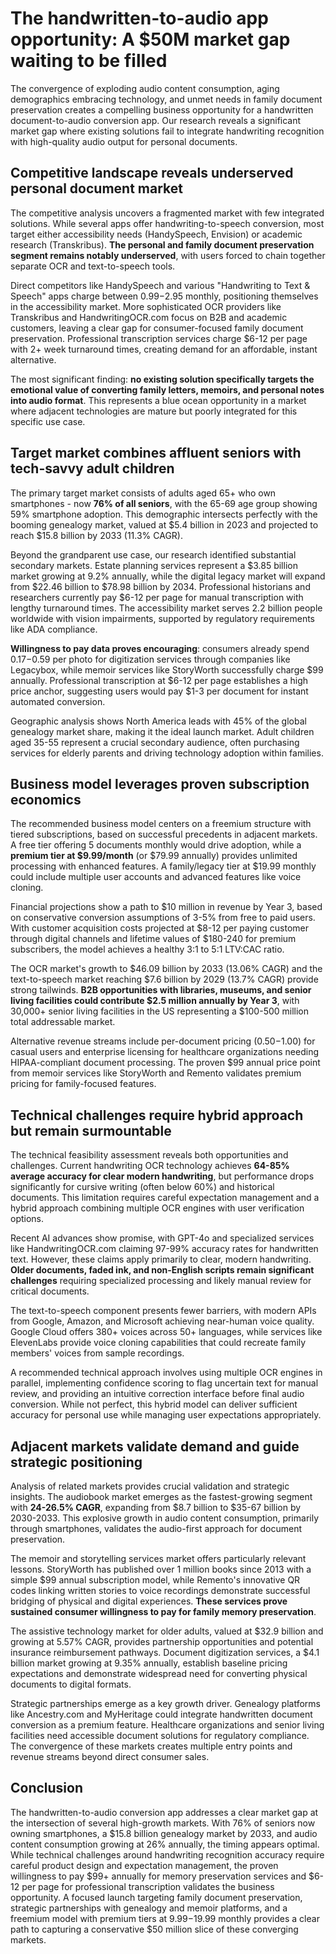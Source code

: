 # The handwritten-to-audio app opportunity: A $50M market gap waiting to be filled

The convergence of exploding audio content consumption, aging demographics embracing technology, and unmet needs in family document preservation creates a compelling business opportunity for a handwritten document-to-audio conversion app. Our research reveals a significant market gap where existing solutions fail to integrate handwriting recognition with high-quality audio output for personal documents.

## Competitive landscape reveals underserved personal document market

The competitive analysis uncovers a fragmented market with few integrated solutions. While several apps offer handwriting-to-speech conversion, most target either accessibility needs (HandySpeech, Envision) or academic research (Transkribus). **The personal and family document preservation segment remains notably underserved**, with users forced to chain together separate OCR and text-to-speech tools.

Direct competitors like HandySpeech and various "Handwriting to Text & Speech" apps charge between $0.99-$2.95 monthly, positioning themselves in the accessibility market. More sophisticated OCR providers like Transkribus and HandwritingOCR.com focus on B2B and academic customers, leaving a clear gap for consumer-focused family document preservation. Professional transcription services charge $6-12 per page with 2+ week turnaround times, creating demand for an affordable, instant alternative.

The most significant finding: **no existing solution specifically targets the emotional value of converting family letters, memoirs, and personal notes into audio format**. This represents a blue ocean opportunity in a market where adjacent technologies are mature but poorly integrated for this specific use case.

## Target market combines affluent seniors with tech-savvy adult children

The primary target market consists of adults aged 65+ who own smartphones - now **76% of all seniors**, with the 65-69 age group showing 59% smartphone adoption. This demographic intersects perfectly with the booming genealogy market, valued at $5.4 billion in 2023 and projected to reach $15.8 billion by 2033 (11.3% CAGR).

Beyond the grandparent use case, our research identified substantial secondary markets. Estate planning services represent a $3.85 billion market growing at 9.2% annually, while the digital legacy market will expand from $22.46 billion to $78.98 billion by 2034. Professional historians and researchers currently pay $6-12 per page for manual transcription with lengthy turnaround times. The accessibility market serves 2.2 billion people worldwide with vision impairments, supported by regulatory requirements like ADA compliance.

**Willingness to pay data proves encouraging**: consumers already spend $0.17-$0.59 per photo for digitization services through companies like Legacybox, while memoir services like StoryWorth successfully charge $99 annually. Professional transcription at $6-12 per page establishes a high price anchor, suggesting users would pay $1-3 per document for instant automated conversion.

Geographic analysis shows North America leads with 45% of the global genealogy market share, making it the ideal launch market. Adult children aged 35-55 represent a crucial secondary audience, often purchasing services for elderly parents and driving technology adoption within families.

## Business model leverages proven subscription economics

The recommended business model centers on a freemium structure with tiered subscriptions, based on successful precedents in adjacent markets. A free tier offering 5 documents monthly would drive adoption, while a **premium tier at $9.99/month** (or $79.99 annually) provides unlimited processing with enhanced features. A family/legacy tier at $19.99 monthly could include multiple user accounts and advanced features like voice cloning.

Financial projections show a path to $10 million in revenue by Year 3, based on conservative conversion assumptions of 3-5% from free to paid users. With customer acquisition costs projected at $8-12 per paying customer through digital channels and lifetime values of $180-240 for premium subscribers, the model achieves a healthy 3:1 to 5:1 LTV:CAC ratio.

The OCR market's growth to $46.09 billion by 2033 (13.06% CAGR) and the text-to-speech market reaching $7.6 billion by 2029 (13.7% CAGR) provide strong tailwinds. **B2B opportunities with libraries, museums, and senior living facilities could contribute $2.5 million annually by Year 3**, with 30,000+ senior living facilities in the US representing a $100-500 million total addressable market.

Alternative revenue streams include per-document pricing ($0.50-$1.00) for casual users and enterprise licensing for healthcare organizations needing HIPAA-compliant document processing. The proven $99 annual price point from memoir services like StoryWorth and Remento validates premium pricing for family-focused features.

## Technical challenges require hybrid approach but remain surmountable

The technical feasibility assessment reveals both opportunities and challenges. Current handwriting OCR technology achieves **64-85% average accuracy for clear modern handwriting**, but performance drops significantly for cursive writing (often below 60%) and historical documents. This limitation requires careful expectation management and a hybrid approach combining multiple OCR engines with user verification options.

Recent AI advances show promise, with GPT-4o and specialized services like HandwritingOCR.com claiming 97-99% accuracy rates for handwritten text. However, these claims apply primarily to clear, modern handwriting. **Older documents, faded ink, and non-English scripts remain significant challenges** requiring specialized processing and likely manual review for critical documents.

The text-to-speech component presents fewer barriers, with modern APIs from Google, Amazon, and Microsoft achieving near-human voice quality. Google Cloud offers 380+ voices across 50+ languages, while services like ElevenLabs provide voice cloning capabilities that could recreate family members' voices from sample recordings.

A recommended technical approach involves using multiple OCR engines in parallel, implementing confidence scoring to flag uncertain text for manual review, and providing an intuitive correction interface before final audio conversion. While not perfect, this hybrid model can deliver sufficient accuracy for personal use while managing user expectations appropriately.

## Adjacent markets validate demand and guide strategic positioning

Analysis of related markets provides crucial validation and strategic insights. The audiobook market emerges as the fastest-growing segment with **24-26.5% CAGR**, expanding from $8.7 billion to $35-67 billion by 2030-2033. This explosive growth in audio content consumption, primarily through smartphones, validates the audio-first approach for document preservation.

The memoir and storytelling services market offers particularly relevant lessons. StoryWorth has published over 1 million books since 2013 with a simple $99 annual subscription model, while Remento's innovative QR codes linking written stories to voice recordings demonstrate successful bridging of physical and digital experiences. **These services prove sustained consumer willingness to pay for family memory preservation**.

The assistive technology market for older adults, valued at $32.9 billion and growing at 5.57% CAGR, provides partnership opportunities and potential insurance reimbursement pathways. Document digitization services, a $4.1 billion market growing at 9.35% annually, establish baseline pricing expectations and demonstrate widespread need for converting physical documents to digital formats.

Strategic partnerships emerge as a key growth driver. Genealogy platforms like Ancestry.com and MyHeritage could integrate handwritten document conversion as a premium feature. Healthcare organizations and senior living facilities need accessible document solutions for regulatory compliance. The convergence of these markets creates multiple entry points and revenue streams beyond direct consumer sales.

## Conclusion

The handwritten-to-audio conversion app addresses a clear market gap at the intersection of several high-growth markets. With 76% of seniors now owning smartphones, a $15.8 billion genealogy market by 2033, and audio content consumption growing at 26% annually, the timing appears optimal. While technical challenges around handwriting recognition accuracy require careful product design and expectation management, the proven willingness to pay $99+ annually for memory preservation services and $6-12 per page for professional transcription validates the business opportunity. A focused launch targeting family document preservation, strategic partnerships with genealogy and memoir platforms, and a freemium model with premium tiers at $9.99-$19.99 monthly provides a clear path to capturing a conservative $50 million slice of these converging markets.